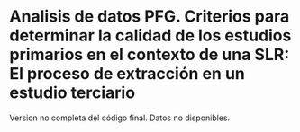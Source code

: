 # Analisis de datos PFG. Criterios para determinar la calidad de los estudios primarios en el contexto de una SLR: El proceso de extracción en un estudio terciario
Version no completa del código final. Datos no disponibles.
